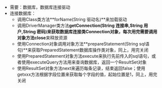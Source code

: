 - 需要：数据库，数据库连接驱动
- 连接数据库：
  - 调用Class类方法**forName(String 驱动名)**来加载驱动
  - 调用DriverManager类方法**getConnection(String 连接串,String 用户,String 密码)**来获取数据库连接类Connection对象，每次用完需要调用对象方法**close**来释放资源
  - 使用Connection对象调用对象方法**prepareStatement(String sql语句)**来获取PreparedStatement数据库操作类对象，同上，用完关闭
  - 使用PreparedStatement对象方法execute来执行先前传入的sql语句，或者使用executeQuery方法用来查询数据库，返回一个ResultSet对象
  - 使用ResultSet对象方法next来遍历每条记录，结束返回false；使用getxxx方法根据字段位置来获取每个字段的值，起始位置是1，同上，用完关闭